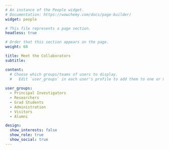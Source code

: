 ```yaml
---
# An instance of the People widget.
# Documentation: https://wowchemy.com/docs/page-builder/
widget: people

# This file represents a page section.
headless: true

# Order that this section appears on the page.
weight: 68

title: Meet the Collaborators
subtitle:

content:
  # Choose which groups/teams of users to display.
  #   Edit `user_groups` in each user's profile to add them to one or more of these groups.
  
user_groups:
  - Principal Investigators
  - Researchers
  - Grad Students
  - Administration
  - Visitors
  - Alumni

design:
  show_interests: false
  show_role: true
  show_social: true
---
```


